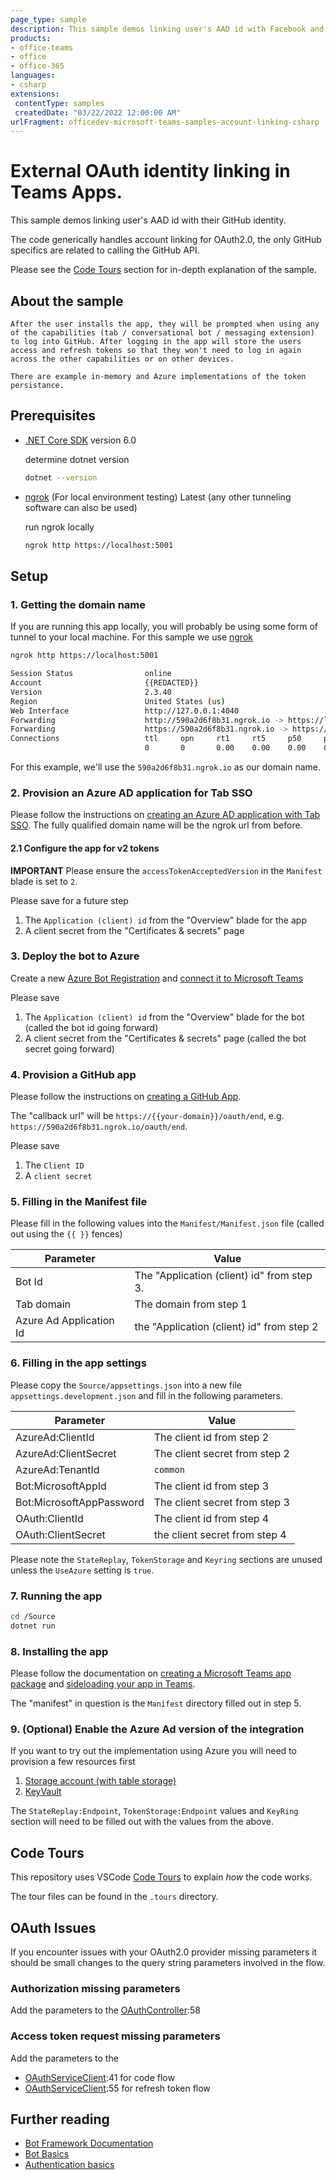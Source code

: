 ```yaml
---
page_type: sample
description: This sample demos linking user's AAD id with Facebook and google account of user from bot, ME and tab.
products:
- office-teams
- office
- office-365
languages:
- csharp
extensions:
 contentType: samples
 createdDate: "03/22/2022 12:00:00 AM"
urlFragment: officedev-microsoft-teams-samples-account-linking-csharp
---
```


# External OAuth identity linking in Teams Apps.

This sample demos linking user's AAD id with their GitHub identity. 

The code generically handles account linking for OAuth2.0, the only GitHub specifics are related to calling the GitHub API. 

Please see the [Code Tours](#code-tours) section for in-depth explanation of the sample. 

## About the sample
    After the user installs the app, they will be prompted when using any of the capabilities (tab / conversational bot / messaging extension) to log into GitHub. After logging in the app will store the users access and refresh tokens so that they won't need to log in again across the other capabilities or on other devices. 

    There are example in-memory and Azure implementations of the token persistance. 

## Prerequisites

- [.NET Core SDK](https://dotnet.microsoft.com/download) version 6.0

  determine dotnet version
  ```bash
  dotnet --version
  ```
- [ngrok](https://ngrok.com/download) (For local environment testing) Latest (any other tunneling software can also be used)
  
  run ngrok locally
  ```bash
  ngrok http https://localhost:5001
  ```

## Setup
### 1. Getting the domain name
If you are running this app locally, you will probably be using some form of tunnel to your local machine. For this sample we use [ngrok](https://ngrok.com)

```bash
ngrok http https://localhost:5001
```

```bash
Session Status                online
Account                       {{REDACTED}}
Version                       2.3.40
Region                        United States (us)
Web Interface                 http://127.0.0.1:4040
Forwarding                    http://590a2d6f8b31.ngrok.io -> https://localhost:5001
Forwarding                    https://590a2d6f8b31.ngrok.io -> https://localhost:5001
Connections                   ttl     opn     rt1     rt5     p50     p90
                              0       0       0.00    0.00    0.00    0.00                
```

For this example, we'll use the `590a2d6f8b31.ngrok.io` as our domain name.

### 2. Provision an Azure AD application for Tab SSO
Please follow the instructions on [creating an Azure AD application with Tab SSO](https://docs.microsoft.com/en-us/microsoftteams/platform/tabs/how-to/authentication/auth-aad-sso?tabs=dotnet#1-create-your-azure-ad-application). The fully qualified domain name will be the ngrok url from before.

#### 2.1 Configure the app for v2 tokens
**IMPORTANT** Please ensure the `accessTokenAcceptedVersion` in the `Manifest` blade is set to `2`.


Please save for a future step
1. The `Application (client) id` from the "Overview" blade for the app
2. A client secret from the "Certificates & secrets" page

### 3. Deploy the bot to Azure
Create a new [Azure Bot Registration]() and [connect it to Microsoft Teams](https://docs.microsoft.com/en-us/azure/bot-service/channel-connect-teams?view=azure-bot-service-4.0)

Please save  
1. The `Application (client) id` from the "Overview" blade for the bot (called the bot id going forward)
2. A client secret from the "Certificates & secrets" page (called the bot secret going forward)

### 4. Provision a GitHub app
Please follow the instructions on [creating a GitHub App](https://docs.github.com/en/developers/apps/building-github-apps/creating-a-github-app).

The "callback url" will be `https://{{your-domain}}/oauth/end`, e.g. `https://590a2d6f8b31.ngrok.io/oauth/end`.

Please save
1. The `Client ID`
2. A `client secret` 

### 5. Filling in the Manifest file
Please fill in the following values into the `Manifest/Manifest.json` file (called out using the `{{ }}` fences)

| Parameter  | Value |
|---|---|
| Bot Id  | The "Application (client) id" from step 3. |
| Tab domain | The domain from step 1 |
| Azure Ad Application Id | the "Application (client) id" from step 2| 

### 6. Filling in the app settings
Please copy the `Source/appsettings.json` into a new file `appsettings.development.json` and fill in the following parameters. 

| Parameter | Value |
| --------- | ----- |
| AzureAd:ClientId | The client id from step 2 |
| AzureAd:ClientSecret | The client secret from step 2 |
| AzureAd:TenantId | `common` | 
| Bot:MicrosoftAppId | The client id from step 3 | 
| Bot:MicrosoftAppPassword | The client secret from step 3 | 
| OAuth:ClientId | The client id from step 4 | 
| OAuth:ClientSecret | the client secret from step 4 |

Please note the `StateReplay`, `TokenStorage` and `Keyring` sections are unused unless the `UseAzure` setting is `true`.

### 7. Running the app
```bash
cd /Source
dotnet run
```

### 8. Installing the app
Please follow the documentation on [creating a Microsoft Teams app package](https://docs.microsoft.com/en-us/microsoftteams/platform/concepts/build-and-test/apps-package) and [sideloading your app in Teams](https://docs.microsoft.com/en-us/microsoftteams/platform/concepts/build-and-test/apps-package). 

The "manifest" in question is the `Manifest` directory filled out in step 5.

### 9. (Optional) Enable the Azure Ad version of the integration
If you want to try out the implementation using Azure you will need to provision a few resources first

1. [Storage account (with table storage)](https://docs.microsoft.com/en-us/azure/storage/common/storage-account-overview)
2. [KeyVault](https://azure.microsoft.com/en-us/services/key-vault/)

The `StateReplay:Endpoint`, `TokenStorage:Endpoint` values and `KeyRing` section will need to be filled out with the values from the above.
## Code Tours
This repository uses VSCode [Code Tours](https://marketplace.visualstudio.com/items?itemName=vsls-contrib.codetour#:~:text=A%20%22code%20tour%22%20is%20simply%20a%20series%20of,CONTRIBUTING.md%20file%20and%2For%20rely%20on%20help%20from%20others.) to explain _how_ the code works. 

The tour files can be found in the `.tours` directory.

## OAuth Issues

If you encounter issues with your OAuth2.0 provider missing parameters it should be small changes to the query string parameters involved in the flow. 

### Authorization missing parameters
Add the parameters to the [OAuthController](./Source/Controllers/OAuthController.cs):58

### Access token request missing parameters
Add the parameters to the 
- [OAuthServiceClient](./Source/Services/OAuth/OAuthServiceClient.cs):41 for code flow
- [OAuthServiceClient](./Source/Services/OAuth/OAuthServiceClient.cs):55 for refresh token flow

## Further reading

- [Bot Framework Documentation](https://docs.botframework.com)
- [Bot Basics](https://docs.microsoft.com/azure/bot-service/bot-builder-basics?view=azure-bot-service-4.0)
- [Authentication basics](https://docs.microsoft.com/en-us/microsoftteams/platform/concepts/authentication/authentication)
